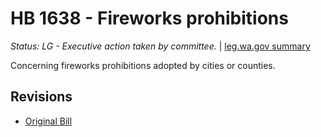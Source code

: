 # HB 1638 - Fireworks prohibitions
*Status: LG - Executive action taken by committee.* | [leg.wa.gov summary](https://app.leg.wa.gov/billsummary?BillNumber=1638&Year=2021)

Concerning fireworks prohibitions adopted by cities or counties.

## Revisions
* [Original Bill](1/)